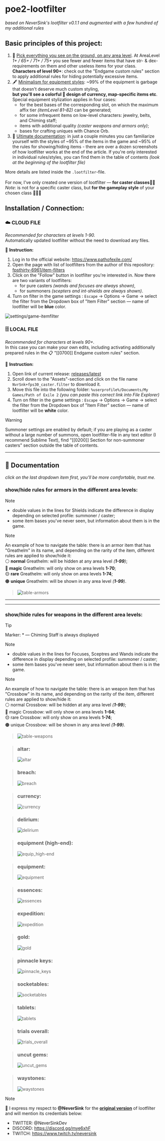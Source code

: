 # poe2-lootfilter

*based on NeverSink's lootfilter v0.1.1 and augmented with a few hundred of my additional rules*

## Basic principles of this project:
1. 💯 <ins>Pick everything you see on the ground, on any area level</ins>. At AreaLevel *1+ / 65+ / 71+ / 75+* you see fewer and fewer items that have str- & dex-requirements on them and other useless items for your class. <br> **Characters of level 90+**: check out the "Endgame custom rules" section to apply additional rules for hiding potentially excessive items.
2. 🖋️ <ins>Minimalism for equipment styles</ins>: ~99% of the equipment is garbage that doesn't deserve much custom styling, <br>**but you'll see a colorful 🎨 design of currency, map-specific items etc**.
Special equipment stylization applies in four cases:
   - for the best bases of the corresponding slot, on which the maximum affix tier *(itemLevel 81–82)* can be generated;
   - for some infrequent items on low-level characters: jewelry, belts, and Chiming staff;
   - items with additional quality *(caster weapons and armors only)*;
   - bases for crafting uniques with Chance Orb.
3. 📖 <ins>Ultimate documentation</ins>: in just a couple minutes you can familiarize yourself with the styles of ~95% of the items in the game and ~95% of the rules for showing/hiding items - there are over a dozen screenshots of how lootfilter works at the end of the article. If you're only interested in individual rules/styles, you can find them in the table of contents *(look at the beginning of the lootfilter file)*

More details are listed inside the `.lootfilter`-file.<br><br>
For now, I've only created one version of lootfilter — **for caster classes**🧙‍♀️<br>
*Note*: is not for a specific caster class, but **for the gameplay style** of your chosen class 🧔🧝🐻

## Installation / Connection:

### ☁️ CLOUD FILE
*Recommended for characters at levels 1-90.*<br>
Automatically updated lootfilter without the need to download any files.

🧾 **Instruction:**
1. Log in to the official website: https://www.pathofexile.com/
2. Open the page with list of lootfilters from the author of this repository: [fpsthirty-6961/item-filters](https://www.pathofexile.com/account/view-profile/fpsthirty-6961/item-filters)
3. Click on the "Follow" button in lootfilter you're interested in. Now there are two variants of lootfilters:
   - for pure casters *(wands and focuses are always shown)*,
   - for summoners *(scepters and int-shields are always shown)*.
4. Turn on filter in the game settings : `Escape` -> Options -> Game -> select the filter from the Dropdown box of "Item Filter" section — name of lootfilter will be **blue** color.

  ![settings/game-itemfilter](https://github.com/fpsthirty/poe2-lootfilter/raw/main/img/settings/game-itemfilter.png)


### 🗄️ LOCAL FILE
*Recommended for characters at levels 90+.*<br>
In this case you can make your own edits, including activating additionally prepared rules in the 📋 "[[0700]] Endgame custom rules" section.

🧾 **Instruction:**
1. Open link of current release: [releases/latest](https://github.com/fpsthirty/poe2-lootfilter/releases/latest)
2. Scroll down to the "Assets"-section and click on the file name `NvrSnk+fps30_caster.filter` to download it.
3. Move this file into the following folder: `%userprofile%/Documents/My Games/Path of Exile 2` *(you can paste this correct link into File Explorer)*
4. Turn on filter in the game settings : `Escape` -> Options -> Game -> select the filter from the Dropdown box of "Item Filter" section — name of lootfilter will be **white** color.

> [!WARNING]  
> Summoner settings are enabled by default; if you are playing as a caster without a large number of summons, open lootfilter-file in any text editor (I recommend Sublime Text), find "[[0200]] Section for non-summoner casters" section outside the table of contents.

---

## 📖 Documentation
*click on the last dropdown item first, you'll be more comfortable, trust me.*

### show/hide rules for armors in the different area levels:
> [!NOTE]
> - double values in the lines for Shields indicate the difference in display depending on selected profile: summoner / caster;
> - some item bases you've never seen, but information about them is in the game.

> [!NOTE]
> An example of how to navigate the table:
> there is an armor item that has "Greathelm" in its name, and depending on the rarity of the item, different rules are applied to show/hide it:
> <br>⚪ **normal** Greathelm: will be hidden at any area level _(**1-99**)_;
> <br>🔵 **magic** Greathelm: will only show on area levels **1-70**;
> <br>🟡 **rare** Greathelm: will only show on area levels **1-74**;
> <br>🟠 **unique** Greathelm: will be shown in any area level _(**1-99**)_.

> ![table-armors](https://github.com/fpsthirty/poe2-lootfilter/raw/main/img/loot/table-armors.png)
---
---
### show/hide rules for weapons in the different area levels:
> [!TIP]
> Marker:
> \* — Chiming Staff is always displayed

> [!NOTE]
> - double values in the lines for Focuses, Sceptres and Wands indicate the difference in display depending on selected profile: summoner / caster;
> - some item bases you've never seen, but information about them is in the game.

> [!NOTE]
> An example of how to navigate the table:
> there is an weapon item that has "Crossbow" in its name, and depending on the rarity of the item, different rules are applied to show/hide it:
> <br>⚪ normal Crossbow: will be hidden at any area level _(**1-99**)_;
> <br>🔵 magic Crossbow: will only show on area levels **1-64**;
> <br>🟡 rare Crossbow: will only show on area levels **1-74**;
> <br>🟠 unique Crossbow: will be shown in any area level _(**1-99**)_.

> ![table-weapons](https://github.com/fpsthirty/poe2-lootfilter/raw/main/img/loot/table-weapons.png)

>### altar:
>  ![altar](https://github.com/fpsthirty/poe2-lootfilter/raw/main/img/loot/altar.png)

>### breach:
>  ![breach](https://github.com/fpsthirty/poe2-lootfilter/raw/main/img/loot/breach.png)

>### currency:
>  ![currency](https://github.com/fpsthirty/poe2-lootfilter/raw/main/img/loot/currency.png)

> ### delirium:
>  ![delirium](https://github.com/fpsthirty/poe2-lootfilter/raw/main/img/loot/delirium.png)

> ### equipment (high-end):
>  ![equip_high-end](https://github.com/fpsthirty/poe2-lootfilter/raw/main/img/loot/equip_high-end.png)

> ### equipment:
>  ![equipment](https://github.com/fpsthirty/poe2-lootfilter/raw/main/img/loot/equipment.png)

> ### essences:
>  ![essences](https://github.com/fpsthirty/poe2-lootfilter/raw/main/img/loot/essences.png)

> ### expedition:
>  ![expedition](https://github.com/fpsthirty/poe2-lootfilter/raw/main/img/loot/expedition.png)

> ### gold:
>  ![gold](https://github.com/fpsthirty/poe2-lootfilter/raw/main/img/loot/gold.png)

> ### pinnacle keys:
>  ![pinnacle_keys](https://github.com/fpsthirty/poe2-lootfilter/raw/main/img/loot/pinnacle_keys.png)

> ### socketables:
>  ![socketables](https://github.com/fpsthirty/poe2-lootfilter/raw/main/img/loot/socketables.png)

> ### tablets:
>  ![tablets](https://github.com/fpsthirty/poe2-lootfilter/raw/main/img/loot/tablets.png)

> ### trials overall:
>  ![trials_overall](https://github.com/fpsthirty/poe2-lootfilter/raw/main/img/loot/trials_overall.png)

> ### uncut gems:
>  ![uncut_gems](https://github.com/fpsthirty/poe2-lootfilter/raw/main/img/loot/uncut_gems.png)

> ### waystones:
>  ![waystones](https://github.com/fpsthirty/poe2-lootfilter/raw/main/img/loot/waystones.png)

> [!NOTE]  
> 💬 I express my respect to **@NeverSink** for the **[original version](https://github.com/NeverSinkDev/NeverSink-Filter-for-PoE2)** of lootfilter and will mention its credentials below:
> * TWITTER: @NeverSinkDev
> * DISCORD: https://discord.gg/mye6xhF
> * TWITCH:  https://www.twitch.tv/neversink

